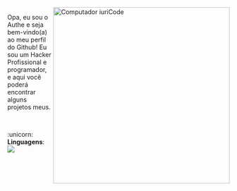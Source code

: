 <img src="https://imgur.com/QdSK5JM.png" min-width="400px" max-width="400px" width="400px" align="right" alt="Computador iuriCode">

<p align="left"> 
Opa, eu sou o Authe e seja bem-vindo(a) ao meu perfil do Github!
Eu sou um Hacker Profissional e programador, e aqui você poderá encontrar alguns projetos meus.
</p><br>

<p align="left">
  :unicorn: <strong>Linguagens</strong>: <img src="https://skillicons.dev/icons?i=python,js,css,nodejs,html,php,java"/>
</p>
